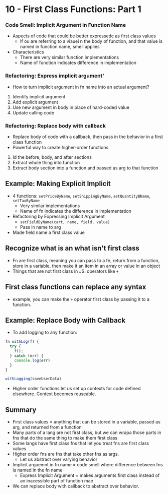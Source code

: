 # 10 - First Class Functions: Part 1

### Code Smell: Implicit Argument in Function Name

- Aspects of code that could be better expressedc as first class values
  - If ou are referring to a vlauei n the body of function, and that value is named in function name, smell applies
- Characteristics
  - There are very similar function implementations
  - Name of function indicates difference in implementation

### Refactoring: Express implicit argument'

- How to turn implicit argument in fn name into an actual argument?

1. Identify implicit argument
2. Add explicit argument
3. Use new argument in body in place of hard-coded value
4. Update calling code

### Refactoring: Replace body with callback

- Replace body of code with a callback, then pass in the behavior in a first class function
- Powerful way to create higher-order functions
  
1. Id the before, body, and after sections
2. Extract whole thing into function
3. Extract body section into a function and passed as arg to that function

## Example: Making Explicit Implicit

- 4 functions: `setPriceByName`, `setShippingByName`, `setQuantityBName`, `setTaxByName`
  - Very similar implementations
  - Name of fn indicates the difference in implementation
- Refactoring by Expressing Implicit Argument
  - `setFieldByName(cart, name, field, value)`
  - Pass in name to arg
- Made field name a first class value

## Recognize what is an what isn't first class

- Fn are first class, meaning you can pass to a fn, return from a function, store in a variable, then make it an item in an array or value in an object
- Things that are not first class in JS: operators like `+`
  
## First class functions can replace any syntax

- example, you can make the `+` operator first class by passing it to a function.

## Example: Replace Body with Callback

- To add logging to any function:

```js
fn withLog(f) {
  try {
    f();
  } catch (err) {
    console.log(err)
  }
}

withLogging(saveUserData)
```

- Higher order functions let us set up contexts for code defined elsewhere. Context becomes reuseable.

## Summary

- First class values = anything that can be stored in a variable, passed as arg, and returned from a function
- Many parts of a lang are not first class, but we can wrapa those parts in fns that do the same thing to make them first class
- Some langs have first class fns that let you treat fns are first class values
- Higher order fns are fns that take other fns as args.
  - Let us abstract over varying behavior
- Implicit arguemnt in fn name = code smell where difference between fns is named in the fn name
  - Express Implicit Argument = makes arguments first class instead of an inacessible part of function mae
- We can replace body with callback to abstract over behavior.
